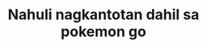 ---
layout: post
title: Nahuli nagkantotan dahil sa pokemon go
duration: '39sec'
view: 218
rate: 2
video: 'https://flashservice.xvideos.com/embedframe/24709191'
category: 
 - pinay
tags: 
 - pinay-sex
 - nagparaos
 - nene
 - mokong
 - fucked
 - jackpot
 - flawless
priority: 0.9
changefreq: daily
---